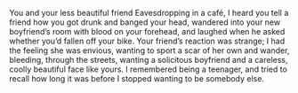 You and your less beautiful friend
Eavesdropping in a café, I heard you tell a friend how you got drunk and banged your head, wandered into your new boyfriend’s room with blood on your forehead, and laughed when he asked whether you’d fallen off your bike. Your friend’s reaction was strange; I had the feeling she was envious, wanting to sport a scar of her own and wander, bleeding, through the streets, wanting a solicitous boyfriend and a careless, coolly beautiful face like yours. I remembered being a teenager, and tried to recall how long it was before I stopped wanting to be somebody else.
